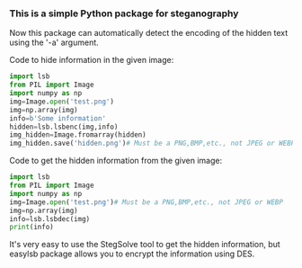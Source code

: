 <p><span><span style="font-family:Verdana, Arial, Helvetica, sans-serif;line-height:19px;text-indent:26px;"><span style="font-size:14px;"><span style="font-family:Arial;line-height:26px;"><br></span></span></span></span></p>

### This is a simple Python package for steganography

Now this package can automatically detect the encoding of the hidden text using the '-a' argument.

Code to hide information in the given image:
```python
import lsb
from PIL import Image
import numpy as np
img=Image.open('test.png')
img=np.array(img)
info=b'Some information'
hidden=lsb.lsbenc(img,info)
img_hidden=Image.fromarray(hidden)
img_hidden.save('hidden.png')# Must be a PNG,BMP,etc., not JPEG or WEBP
```

Code to get the hidden information from the given image:
```python
import lsb
from PIL import Image
import numpy as np
img=Image.open('test.png')# Must be a PNG,BMP,etc., not JPEG or WEBP
img=np.array(img)
info=lsb.lsbdec(img)
print(info)
```
It's very easy to use the StegSolve tool to get the hidden information, but easylsb package allows you to encrypt the information using DES.

